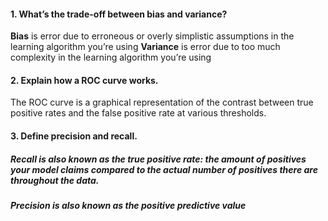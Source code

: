 #### 1. What’s the trade-off between bias and variance?

**Bias** is error due to erroneous or overly simplistic assumptions in the learning algorithm you’re using
**Variance** is error due to too much complexity in the learning algorithm you’re using

#### 2. Explain how a ROC curve works.
The ROC curve is a graphical representation of the contrast between true positive rates and the false positive rate at various thresholds.

#### 3. Define precision and recall.
##### Recall is also known as the true positive rate: the amount of positives your model claims compared to the actual number of positives there are throughout the data.     
##### Precision is also known as the positive predictive value


